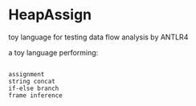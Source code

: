 # HeapAssign
toy language for testing data flow analysis by ANTLR4

a toy language performing:
```

assignment
string concat
if-else branch
frame inference

```
